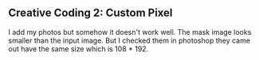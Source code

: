 ## Creative Coding 2: Custom Pixel

I add my photos but somehow it doesn't work well. The mask image looks smaller than the input image. But I checked them in photoshop they came out have the same size which is 108 * 192.

